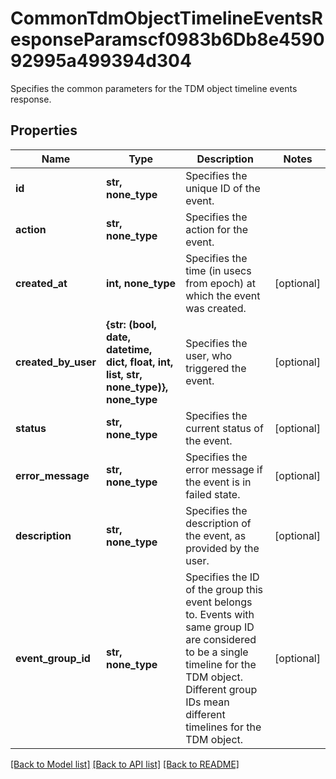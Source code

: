 # CommonTdmObjectTimelineEventsResponseParamscf0983b6Db8e459092995a499394d304

Specifies the common parameters for the TDM object timeline events response.

## Properties
Name | Type | Description | Notes
------------ | ------------- | ------------- | -------------
**id** | **str, none_type** | Specifies the unique ID of the event. | 
**action** | **str, none_type** | Specifies the action for the event. | 
**created_at** | **int, none_type** | Specifies the time (in usecs from epoch) at which the event was created. | [optional] 
**created_by_user** | **{str: (bool, date, datetime, dict, float, int, list, str, none_type)}, none_type** | Specifies the user, who triggered the event. | [optional] 
**status** | **str, none_type** | Specifies the current status of the event. | [optional] 
**error_message** | **str, none_type** | Specifies the error message if the event is in failed state. | [optional] 
**description** | **str, none_type** | Specifies the description of the event, as provided by the user. | [optional] 
**event_group_id** | **str, none_type** | Specifies the ID of the group this event belongs to. Events with same group ID are considered to be a single timeline for the TDM object. Different group IDs mean different timelines for the TDM object. | [optional] 

[[Back to Model list]](../README.md#documentation-for-models) [[Back to API list]](../README.md#documentation-for-api-endpoints) [[Back to README]](../README.md)


